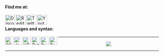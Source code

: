 #### Find me at:

[Discord]: https://discord.gg/6HdJDXxdSb
[Reddit]: https://www.reddit.com/u/PuzzleheadedTell7137
[Twitter]: https://twitter.com/MrStern_
[YouTube]: https://youtube.com/channel/UCdoIPI0Gb04wmFp11NmpvuQ

[<img align="left" alt="Discord" width="32px" src="https://api.iconify.design/logos:discord-icon.svg" />][Discord]
[<img align="left" alt="Reddit" width="32px" src="https://api.iconify.design/logos:reddit-icon.svg" />][Reddit]
[<img align="left" alt="Twitter" width="32px" src="https://api.iconify.design/logos:twitter.svg" />][Twitter]
[<img align="left" alt="Youtube" width="32px" src="https://api.iconify.design/logos:youtube-icon.svg" />][Youtube]

<br />

#### Languages and syntax:
<img align="left" alt="CSS3" width="26px" src="https://api.iconify.design/vscode-icons:file-type-css.svg" />
<img align="left" alt="JavaScript" width="26px" src="https://api.iconify.design/vscode-icons:file-type-js.svg" />
<img align="left" alt="HTML5" width="26px" src="https://api.iconify.design/vscode-icons:file-type-html.svg" />
<img align="left" alt="Python" width="26px" src="https://api.iconify.design/vscode-icons:file-type-python.svg" />
<img align="left" alt="Rust" width="26px" src="https://api.iconify.design/vscode-icons:file-type-rust.svg" />
<img align="left" alt="TypeScript" width="26px" src="https://api.iconify.design/vscode-icons:file-type-typescript.svg" />

---

<div align="center">
  <img align="center" src="https://github-readme-stats.vercel.app/api?username=MrSternn&show_icons=true&theme=synthwave" />
</div>

---
